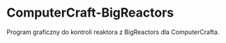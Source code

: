 # ComputerCraft-BigReactors
Program graficzny do kontroli reaktora z BigReactors dla ComputerCrafta.


